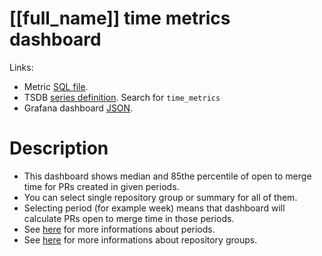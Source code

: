 <h1 id="dashboard-header">[[full_name]] time metrics dashboard</h1>
<p>Links:</p>
<ul>
<li>Metric <a href="https://github.com/cncf/devstats/blob/master/metrics/shared/time_metrics.sql" target="_blank">SQL file</a>.</li>
<li>TSDB <a href="https://github.com/cncf/devstats/blob/master/metrics/shared/metrics.yaml" target="_blank">series definition</a>. Search for <code>time_metrics</code></li>
<li>Grafana dashboard <a href="https://github.com/cncf/devstats/blob/master/grafana/dashboards/[[lower_name]]/time-metrics.json" target="_blank">JSON</a>.</li>
</ul>
<h1 id="description">Description</h1>
<ul>
<li>This dashboard shows median and 85the percentile of open to merge time for PRs created in given periods.</li>
<li>You can select single repository group or summary for all of them.</li>
<li>Selecting period (for example week) means that dashboard will calculate PRs open to merge time in those periods.</li>
<li>See <a href="https://github.com/cncf/devstats/blob/master/docs/periods.md" target="_blank">here</a> for more informations about periods.</li>
<li>See <a href="https://github.com/cncf/devstats/blob/master/docs/repository_groups.md" target="_blank">here</a> for more informations about repository groups.</li>
</ul>
